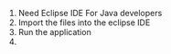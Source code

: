 1. Need Eclipse IDE For Java developers
2. Import the files into the eclipse IDE
3. Run the application
4. 
